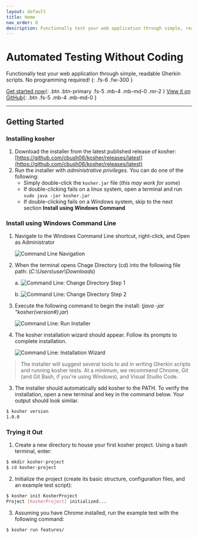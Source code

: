 ```yaml
---
layout: default
title: Home
nav_order: 0
description: Functionally test your web application through simple, readable Gherkin scripts. No programming required!
---
```


# Automated Testing Without Coding

Functionally test your web application through simple, readable Gherkin scripts. No programming required!
{: .fs-6 .fw-300 }

[Get started now](#getting-started){: .btn .btn-primary .fs-5 .mb-4 .mb-md-0 .mr-2 } [View it on GitHub](https://github.com/cbush06/kosher){: .btn .fs-5 .mb-4 .mb-md-0 } 

---

## Getting Started

### Installing kosher

1. Download the installer from the latest published release of kosher: [https://github.com/cbush06/kosher/releases/latest](https://github.com/cbush06/kosher/releases/latest)
2. Run the installer with *administrative privileges*. You can do one of the following:
   * Simply double-click the `kosher.jar` file (*this may work for some*)
   * If double-clicking fails on a linux system, open a terminal and run `sudo java -jar kosher.jar`
   * If double-clicking fails on a Windows system, skip to the next section **Install using Windows Command**

### Install using Windows Command Line

1. Navigate to the Windows Command Line shortcut, right-click, and Open as Administrator

    ![Command Line Navigation]({{site.baseurl}}/assets/images/navigatingtoCMD.png)

2. When the terminal opens Chage Directory (cd) into the following file path: (*C:\Users\user\Downloads*) 

    a. ![Command Line: Change Directory Step 1]({{site.baseurl}}/assets/images/ChangeDirectory_1.png)
    
    b. ![Command Line: Change Directory Step 2]({{site.baseurl}}/assets/images/ChangeDirectory_2.png)

3. Execute the following command to begin the install: (*java -jar "kosher(version#).jar*)

    ![Command Line: Run Installer]({{site.baseurl}}/assets/images/javainstall.png)

4. The kosher installation wizard should appear. Follow its prompts to complete installation.

    ![Command Line: Installation Wizard]({{site.baseurl}}/assets/images/KosherInstallWizard.png)

> The installer will suggest several tools to aid in writing Gherkin scripts and running kosher tests. At a minimum, we recommend Chrome, Git (and Git Bash, if you're using Windows), and Visual Studio Code.
3. The installer should automatically add kosher to the PATH. To verify the installation, open a new terminal and key in the command below. Your output should look similar.
```bash
$ kosher version
1.0.0
```

### Trying it Out

1. Create a new directory to house your first kosher project. Using a bash terminal, enter:
```bash
$ mkdir kosher-project
$ cd kosher-project
```
2. Initialize the project (create its basic structure, configuration files, and an example test script):
```bash
$ kosher init KosherProject
Project [KosherProject] initialized...
```
3. Assuming you have Chrome installed, run the example test with the following command:
```bash
$ kosher run features/
```
